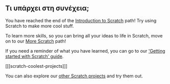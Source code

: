## Τι υπάρχει στη συνέχεια;

You have reached the end of the [Introduction to Scratch](https://projects.raspberrypi.org/en/pathways/scratch-intro) path! Try using Scratch to make more cool stuff.

To learn more skills, so you can bring all your ideas to life in Scratch, move on to our [More Scratch](https://projects.raspberrypi.org/en/pathways/more-scratch) path!

If you need a reminder of what you have learned, you can go to our ['Getting started with Scratch' guide](https://projects.raspberrypi.org/en/projects/getting-started-scratch).

[[[scratch-coolest-projects]]]

You can also explore our [other Scratch projects](https://projects.raspberrypi.org/en/projects?software%5B%5D=scratch&curriculum%5B%5D=%201) and try them out.

